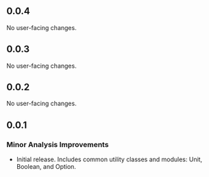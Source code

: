 ## 0.0.4

No user-facing changes.

## 0.0.3

No user-facing changes.

## 0.0.2

No user-facing changes.

## 0.0.1

### Minor Analysis Improvements

* Initial release. Includes common utility classes and modules: Unit, Boolean, and Option.
